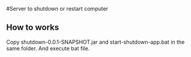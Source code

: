 #Server to shutdown or restart computer

## How to works
 
Copy shutdown-0.0.1-SNAPSHOT.jar and start-shutdown-app.bat in the same folder. And execute bat file.
